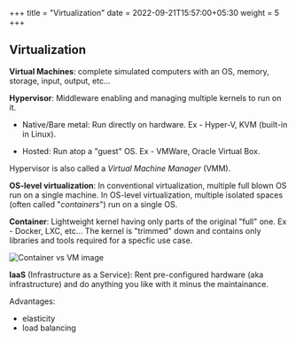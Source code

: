 +++
title = "Virtualization"
date =  2022-09-21T15:57:00+05:30
weight = 5
+++

## Virtualization

**Virtual Machines**: complete simulated computers with an OS, memory, storage, input, output, etc...

**Hypervisor**: Middleware enabling and managing multiple kernels to run on it.

- Native/Bare metal: Run directly on hardware. Ex - Hyper-V, KVM (built-in in Linux).
	
- Hosted: Run atop a "guest" OS. Ex - VMWare, Oracle Virtual Box.

Hypervisor is also called a _Virtual Machine Manager_ (VMM).

**OS-level virtualization**: In conventional virtualization, multiple full blown OS run on a single machine. In OS-level virtualization, multiple isolated spaces (often called "_containers_") run on a single OS.

**Container**: Lightweight kernel having only parts of the original "full" one. Ex - Docker, LXC, etc... The kernel is "trimmed" down and contains only libraries and tools required for a specfic use case.

![Container vs VM image](https://i.imgur.com/prJGvDM.png)

**IaaS** (Infrastructure as a Service): Rent pre-configured hardware (aka infrastructure) and do anything you like with it minus the maintainance.

Advantages:
- elasticity
- load balancing